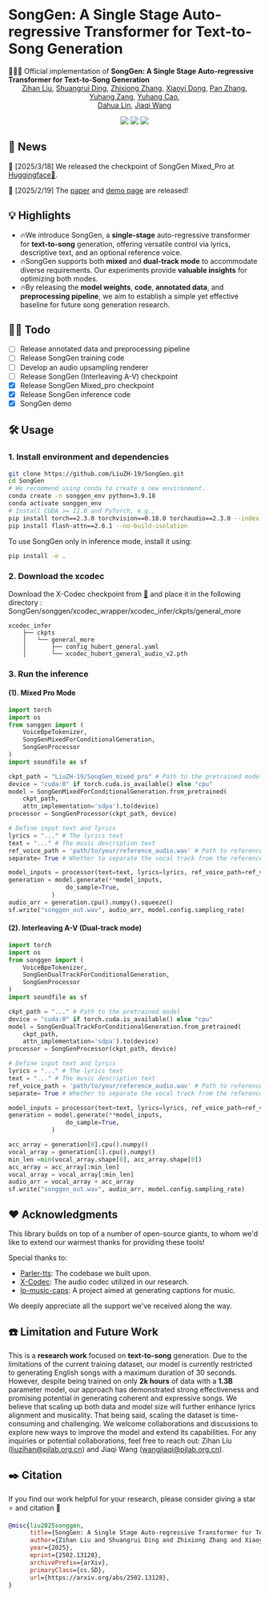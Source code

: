 # SongGen: A Single Stage Auto-regressive Transformer for Text-to-Song Generation

🚀🚀🚀 Official implementation of **SongGen: A Single Stage Auto-regressive Transformer for Text-to-Song Generation**
<p align="center" style="font-size: 1 em; margin-top: -1em">
<a href="https://scholar.google.com/citations?user=iELd-Q0AAAAJ">Zihan Liu</a>,  
<a href="https://mark12ding.github.io/">Shuangrui Ding</a>,  
<a href="https://github.com/rookiexiong7/">Zhixiong Zhang</a>, 
<a href="https://lightdxy.github.io/">Xiaoyi Dong</a>,  
<a href="https://panzhang0212.github.io/">Pan Zhang</a>,
<a href="https://yuhangzang.github.io/">Yuhang Zang</a>,  
<a href="https://scholar.google.com/citations?user=sJkqsqkAAAAJ">Yuhang Cao</a>, </br>  
<a href="http://dahua.site/">Dahua Lin</a>,  
<a href="https://myownskyw7.github.io/">Jiaqi Wang</a> 
</p>

<p align="center" style="font-size: 5 em; margin-top: 0.5em">
<a href="https://arxiv.org/abs/2502.13128"><img src="https://img.shields.io/badge/arXiv-<color>"></a>
<a href="https://github.com/LiuZH-19/SongGen"><img src="https://img.shields.io/badge/Code-red"></a>
<a href="https://liuzh-19.github.io/SongGen/"><img src="https://img.shields.io/badge/Demo-yellow"></a>
</p>





## 📜 News
🚀 [2025/3/18] We released the checkpoint of SongGen Mixed_Pro at [Huggingface🤗](https://huggingface.co/LiuZH-19/SongGen_mixed_pro).

🚀 [2025/2/19] The [paper](https://arxiv.org/abs/2502.13128) and [demo page](https://liuzh-19.github.io/SongGen/) are released!

## 💡 Highlights
- 🔥We introduce SongGen, a **single-stage** auto-regressive transformer for **text-to-song** generation, offering versatile control via lyrics, descriptive text, and an optional reference voice.
- 🔥SongGen supports both **mixed** and **dual-track mode** to accommodate diverse requirements. Our experiments provide **valuable insights** for optimizing both modes.
- 🔥By releasing the **model weights**, **code**, **annotated data**, and **preprocessing pipeline**, we aim to establish a simple yet effective baseline for future song generation research.
<!-- <img align="center" src="assets/imgs/motivation1.jpg" style="  display: block;
  margin-left: auto;
  margin-right: auto;
  width: 50%;" /> -->

## 👨‍💻 Todo
- [ ] Release annotated data and preprocessing pipeline
- [ ] Release SongGen training code
- [ ] Develop an audio upsampling renderer
- [ ] Release SongGen (Interleaving A-V) checkpoint
- [x] Release SongGen Mixed_pro checkpoint
- [x] Release SongGen inference code 
- [x] SongGen demo

## 🛠️ Usage

### 1. Install environment and dependencies
```bash
git clone https://github.com/LiuZH-19/SongGen.git
cd SongGen
# We recommend using conda to create a new environment.
conda create -n songgen_env python=3.9.18 
conda activate songgen_env
# Install CUDA >= 11.8 and PyTorch, e.g.,
pip install torch==2.3.0 torchvision==0.18.0 torchaudio==2.3.0 --index-url https://download.pytorch.org/whl/cu118
pip install flash-attn==2.6.1 --no-build-isolation
```
To use SongGen only in inference mode, install it using:
```bash
pip install -e .
```
### 2. Download the xcodec

Download the X-Codec checkpoint from [🤗](
https://huggingface.co/ZhenYe234/xcodec/blob/main/xcodec_hubert_general_audio_v2.pth) and place it in the following directory : SongGen/songgen/xcodec_wrapper/xcodec_infer/ckpts/general_more

```
xcodec_infer
    ├── ckpts
    │   └── general_more
    │       ├── config_hubert_general.yaml
    │       └── xcodec_hubert_general_audio_v2.pth

```

### 3. Run the inference

#### (1). Mixed Pro Mode

```python
import torch
import os
from songgen import (
    VoiceBpeTokenizer,
    SongGenMixedForConditionalGeneration,
    SongGenProcessor
)
import soundfile as sf

ckpt_path = "LiuZH-19/SongGen_mixed_pro" # Path to the pretrained model
device = "cuda:0" if torch.cuda.is_available() else "cpu"
model = SongGenMixedForConditionalGeneration.from_pretrained(
    ckpt_path,
    attn_implementation='sdpa').to(device)
processor = SongGenProcessor(ckpt_path, device)

# Define input text and lyrics
lyrics = "..." # The lyrics text
text = "..." # The music description text
ref_voice_path = 'path/to/your/reference_audio.wav' # Path to reference audio, optional
separate= True # Whether to separate the vocal track from the reference voice audio

model_inputs = processor(text=text, lyrics=lyrics, ref_voice_path=ref_voice_path, separate=separate) 
generation = model.generate(**model_inputs,
                do_sample=True,
            )
audio_arr = generation.cpu().numpy().squeeze()
sf.write("songgen_out.wav", audio_arr, model.config.sampling_rate)
```



#### (2). Interleaving A-V  (Dual-track mode)
```python
import torch
import os
from songgen import (
    VoiceBpeTokenizer,
    SongGenDualTrackForConditionalGeneration,
    SongGenProcessor
)
import soundfile as sf

ckpt_path = "..." # Path to the pretrained model
device = "cuda:0" if torch.cuda.is_available() else "cpu"
model = SongGenDualTrackForConditionalGeneration.from_pretrained(
    ckpt_path,
    attn_implementation='sdpa').to(device)
processor = SongGenProcessor(ckpt_path, device)

# Define input text and lyrics
lyrics = "..." # The lyrics text
text = "..." # The music description text
ref_voice_path = 'path/to/your/reference_audio.wav' # Path to reference audio, optional
separate= True # Whether to separate the vocal track from the reference voice audio

model_inputs = processor(text=text, lyrics=lyrics, ref_voice_path=ref_voice_path, separate=True) 
generation = model.generate(**model_inputs,
                do_sample=True,
            )

acc_array = generation[0].cpu().numpy()
vocal_array = generation[1].cpu().numpy()
min_len =min(vocal_array.shape[0], acc_array.shape[0])
acc_array = acc_array[:min_len]
vocal_array = vocal_array[:min_len]
audio_arr = vocal_array + acc_array
sf.write("songgen_out.wav", audio_arr, model.config.sampling_rate)
```



## ❤️ Acknowledgments
This library builds on top of a number of open-source giants, to whom we'd like to extend our warmest thanks for providing these tools!

Special thanks to:

- [Parler-tts](https://github.com/huggingface/parler-tts): The codebase we built upon. 
- [X-Codec](https://github.com/zhenye234/xcodec): The audio codec utilized in our research.
- [lp-music-caps](https://github.com/seungheondoh/lp-music-caps): A project aimed at generating captions for music. 

We deeply appreciate all the support we've received along the way.

## ☎️ Limitation and Future Work

This is a **research work** focused on **text-to-song** generation. Due to the limitations of the current training dataset, our model is currently restricted to generating English songs with a maximum duration of 30 seconds.
However, despite being trained on only **2k hours** of data with a **1.3B** parameter model, our approach has demonstrated strong effectiveness and promising potential in generating coherent and expressive songs. We believe that scaling up both data and model size will further enhance lyrics alignment and musicality.
That being said, scaling the dataset is time-consuming and challenging. We welcome collaborations and discussions to explore new ways to improve the model and extend its capabilities.
For any inquiries or potential collaborations, feel free to reach out: Zihan Liu (liuzihan@pjlab.org.cn) and Jiaqi Wang (wangjiaqi@pjlab.org.cn).

## ✒️ Citation
If you find our work helpful for your research, please consider giving a star ⭐ and citation 📝
```bibtex
@misc{liu2025songgen,
      title={SongGen: A Single Stage Auto-regressive Transformer for Text-to-Song Generation}, 
      author={Zihan Liu and Shuangrui Ding and Zhixiong Zhang and Xiaoyi Dong and Pan Zhang and Yuhang Zang and Yuhang Cao and Dahua Lin and Jiaqi Wang},
      year={2025},
      eprint={2502.13128},
      archivePrefix={arXiv},
      primaryClass={cs.SD},
      url={https://arxiv.org/abs/2502.13128}, 
}

```





